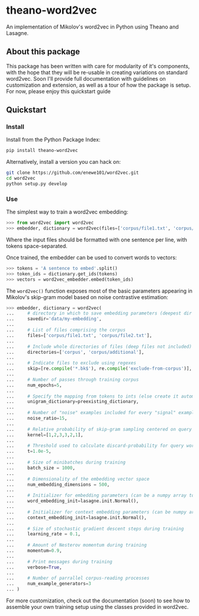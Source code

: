 # theano-word2vec
An implementation of Mikolov's word2vec in Python using Theano and Lasagne.

## About this package
This package has been written with care for modularity of it's components, 
with the hope that they will be re-usable in creating variations on standard
word2vec.  Soon I'll provide full documentation with guidelines on 
customization and extension, as well as a tour of how the package is setup.
For now, please enjoy this quickstart guide

## Quickstart

### Install
Install from the Python Package Index:
```bash
pip install theano-word2vec
```

Alternatively, install a version you can hack on:
```bash
git clone https://github.com/enewe101/word2vec.git
cd word2vec
python setup.py develop
```

### Use

The simplest way to train a word2vec embedding:
```python
>>> from word2vec import word2vec
>>> embedder, dictionary = word2vec(files=['corpus/file1.txt', 'corpus/file2.txt'])
```
Where the input files should be formatted with one sentence per line, with
tokens space-separated.

Once trained, the embedder can be used to convert words to vectors:
```python
>>> tokens = 'A sentence to embed'.split()
>>> token_ids = dictionary.get_ids(tokens)
>>> vectors = word2vec_embedder.embed(token_ids)
```

The `word2vec()` function exposes most of the basic parameters appearing
in Mikolov's skip-gram model based on noise contrastive estimation:
```python
>>> embedder, dictionary = word2vec(
...		# directory in which to save embedding parameters (deepest dir created if doesn't exist)
...		savedir='data/my-embedding',
...
...		# List of files comprising the corpus
...		files=['corpus/file1.txt', 'corpus/file2.txt'],	
...
...		# Include whole directories of files (deep files not included)
...		directories=['corpus', 'corpus/additional'],
...
...		# Indicate files to exclude using regexes
...		skip=[re.compile('*.bk$'), re.compile('exclude-from-corpus')],	
...
...		# Number of passes through training corpus
...		num_epochs=5,				
...
...		# Specify the mapping from tokens to ints (else create it automatically)
...		unigram_dictionary=preexisting_dictionary,	
...
...		# Number of "noise" examples included for every "signal" example
...		noise_ratio=15,	
...
...		# Relative probability of skip-gram sampling centered on query word
...		kernel=[1,2,3,3,2,1],		
...
...		# Threshold used to calculate discard-probability for query words
...		t=1.0e-5,				
...
...		# Size of minibatches during training
...		batch_size = 1000,
...
...		# Dimensionality of the embedding vector space 
...		num_embedding_dimensions = 500, 
...
...		# Initializer for embedding parameters (can be a numpy array too)
...		word_embedding_init=lasagne.init.Normal(),	
...
...		# Initializer for context embedding parameters (can be numpy array)
...		context_embedding_init=lasagne.init.Normal(),	
...
...		# Size of stochastic gradient descent steps during training
...		learning_rate = 0.1,	
...
...		# Amount of Nesterov momentum during training
...		momentum=0.9,		
...
...		# Print messages during training
...		verbose=True,
...
...		# Number of parrallel corpus-reading processes 
...		num_example_generators=3	
...	)
```

For more customization, check out the documentation (soon) to see how to 
assemble your own training setup using the classes provided in word2vec.
